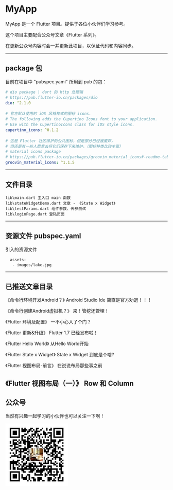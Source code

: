 # MyApp
MyApp 是一个 Flutter 项目。提供于各位小伙伴们学习参考。

这个项目主要配合公众号文章《Flutter 系列》。

在更新公众号内容时会一并更新此项目，以保证代码和内容同步。

---

## package 包

目前在项目中 "pubspec.yaml" 所用到 pub 的包：

```yml
# dio package | dart 的 http 处理端
# https://pub.flutter-io.cn/packages/dio
dio: ^2.1.0

# 官方默认使用的 iOS 风格样式的图标 icons.
# The following adds the Cupertino Icons font to your application.
# Use with the CupertinoIcons class for iOS style icons.
cupertino_icons: ^0.1.2

# 这是 Flutter 社区维护的公共图标，但是部分已经被废弃，
# 但还是有一些人愿意去将它们保存下来维护。（图标种类比较丰富）
# material icons package
# https://pub.flutter-io.cn/packages/groovin_material_icons#-readme-tab-
groovin_material_icons: ^1.1.5
```

---

## 文件目录

```
lib\main.dart 主入口 main 函数
lib\stateWidgetDemo.dart 文章 - 《State x Widget》
lib\testParams.dart 组件参数、传参测试
lib\loginPage.dart 登陆页面
```

---

## 资源文件 pubspec.yaml
引入的资源文件
```
  assets: 
   - images/lake.jpg
```
---

## 已推送文章目录

《命令行环境开发Android？》
Android Studio Ide 简直是官方劝退！！！

《命令行创建Android虚拟机？》
来！管挖还管埋！

《Flutter 环境及配置》
一不小心入了个门？

《Flutter 更新&升级》
Flutter 1.7 已经发布啦！

《Flutter Hello World》
从Hello World开始

《Flutter State x Widget》
State x Widget 到底是个啥?

《Flutter 视图布局-前言》
在说说布局那些事之前

《Flutter 视图布局（一）》
Row 和 Column
---

## 公众号

当然有兴趣一起学习的小伙伴也可以关注一下啊！

<img src="./screenshots/qrcode_for_mp_weixin.jpg" alt="公众号二维码"/>